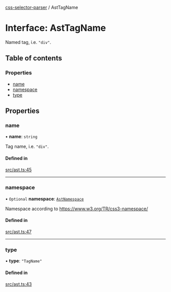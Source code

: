 [css-selector-parser](../README.md) / AstTagName

# Interface: AstTagName

Named tag, i.e. `"div"`.

## Table of contents

### Properties

- [name](AstTagName.md#name)
- [namespace](AstTagName.md#namespace)
- [type](AstTagName.md#type)

## Properties

### name

• **name**: `string`

Tag name, i.e. `"div"`.

#### Defined in

[src/ast.ts:45](https://github.com/mdevils/css-selector-parser/blob/f7b90ac/src/ast.ts#L45)

___

### namespace

• `Optional` **namespace**: [`AstNamespace`](../README.md#astnamespace)

Namespace according to https://www.w3.org/TR/css3-namespace/

#### Defined in

[src/ast.ts:47](https://github.com/mdevils/css-selector-parser/blob/f7b90ac/src/ast.ts#L47)

___

### type

• **type**: ``"TagName"``

#### Defined in

[src/ast.ts:43](https://github.com/mdevils/css-selector-parser/blob/f7b90ac/src/ast.ts#L43)
